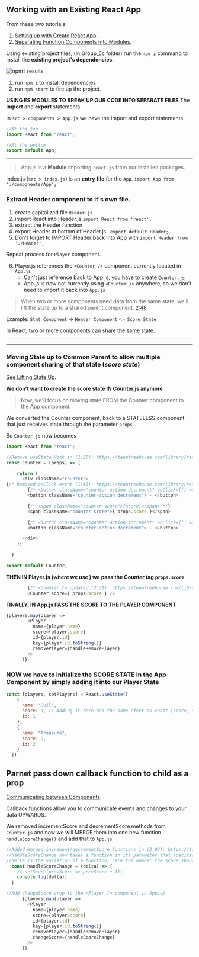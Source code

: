 
## Working with an Existing React App

From these two tutorials: 
1. [Setting up with Create React App](https://teamtreehouse.com/library/react-components-2/setting-up-with-create-react-app).
2. [Separating Function Components Into Modules](https://teamtreehouse.com/library/react-components-2/separating-function-components-into-modules).

Using existing project files, (in Group_5c folder) run the `npm i` command to install the **existing project's dependencies**. 

![npm i results](https://i.imgur.com/Yhg1gdW.png)

1. run `npm i` to install dependencies
2. run `npm start` to fire up the project.


**USING ES MODULES TO BREAK UP OUR CODE INTO SEPARATE FILES**
The **import** and **export** statements

In `src > components > App.js` we have the import and export statements
```js
//At the top
import React from "react";

//At the bottom
export default App;

```

---

>App.js is a **Module** importing `react.js` from our installed packages. 

index.js (`src > index.js`) is an **entry file** for the `App`. 
`import App from './components/App';`


### Extract Header component to it's own file. 

1. create capitalized file `Header.js`
2. import React into Header.js `import React from 'react'; `
3. extract the Header function
4. export Header at bottom of Header.js ` export default Header;`
5. Don't forget to IMPORT Header back into App with `import Header from './Header';`

Repeat process for `Player` component. 

6. Player.js references the `<Counter />` component currently located in `App.js`
    - Can't just reference  back to App.js, you have to create `Counter.js`
    - App.js is now not currently using `<Counter />` anywhere, so we don't need to import it back into `App.js`



> When two or more components need data from the same state, we'll lift the state up to a shared parent component. [2:48](https://teamtreehouse.com/library/react-components-2/data-flow-roadmap).

Example: `Stat Component` => `Header Component` <= `Score State`

In React, two or more components can share the same state. 

---
---

### Moving State up to Common Parent to allow multiple component sharing of that state (_score state_)

[See Lifting State Up](https://teamtreehouse.com/library/react-components-2/lifting-state-up).

**We don't want to create the score state IN Counter.js anymore**
>Now, we'll focus on moving state FROM the Counter component to the App component. 


We converted the Counter component, back to a STATELESS component that just receives state through the parameter `props`

So `Counter.js` now becomes

```js
import React from 'react'; 

//Remove useState Hook in (1:25): https://teamtreehouse.com/library/react-components-2/lifting-state-up
const Counter = (props) => {

    return (
      <div className="counter">
{/* Removed onClick event (1:45): https://teamtreehouse.com/library/react-components-2/lifting-state-up */}
        {/* <button className="counter-action decrement" onClick={() => decrementScore()}> - </button> */}
        <button className="counter-action decrement"> - </button>

        {/* <span className="counter-score">{score}</span> */}
        <span className="counter-score">{ props.score }</span>

        {/* <button className="counter-action increment" onClick={() => incrementScore()}> + </button> */}
        <button className="counter-action decrement"> - </button>

      </div>
    );
  
  }

export default Counter;

```

**THEN IN Player.js (_where we use <Counter />_) we pass the Counter tag `props.score`**
```js
        {/* <Counter /> updated (2:31): https://teamtreehouse.com/library/react-components-2/lifting-state-up */}
        <Counter score={ props.score } />

```

**FINALLY, IN App.js PASS THE SCORE TO THE PLAYER COMPONENT**

```js
{players.map(player =>
        <Player
          name={player.name}
          score={player.score}
          id={player.id}
          key={player.id.toString()}
          removePlayer={handleRemovePlayer}
        />
      )}

```

### NOW we have to initialize the SCORE STATE in the App Component by simply adding it into our Player State
```js
const [players, setPlayers] = React.useState([
    {
      name: "Guil",
      score: 0, // Adding it here has the same efect as const [score, setScore] = React.useState(0);
      id: 1
    },
    {
      name: "Treasure",
      score: 0,
      id: 2
    }
  ]);

```

## Parnet pass down callback function to child as a prop

[Communicating between Components](https://teamtreehouse.com/library/react-components-2/communicating-between-components).

Callback functions allow you to communicate events and changes to your data UPWARDS.


We removed incrementScore and decrementScore methods from `Counter.js` and now we will MERGE them into one new function `handleScoreChange()` and add that to `App.js`

```js
//Added Merged increment/decrementScore functions in (3:03): https://teamtreehouse.com/library/react-components-2/communicating-between-components 
//handleScoreChange now takes a function in its parameter that specifies a change or delta in the score:
//delta is the variation of a function, here the number the score should change by.
  const handleScoreChange = (delta) => {
    // setScore(prevScore => prevScore + 1);
    console.log(delta);
  }

//Add changeScore prop to the <Player /> component in App.sj
      {players.map(player =>
        <Player
          name={player.name}
          score={player.score}
          id={player.id}
          key={player.id.toString()}
          removePlayer={handleRemovePlayer}
          changeScore={handleScoreChange}
        />
      )}

```

